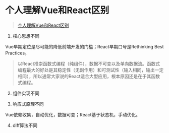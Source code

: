# 个人理解Vue和React区别

> [个人理解Vue和React区别](https://lq782655835.github.io/blogs/vue/diff-vue-vs-react.html)

1. 核心思想不同

Vue早期定位是尽可能的降低前端开发的门槛；React早期口号是Rethinking Best Practices。

> 以React推崇函数式编程（纯组件），数据不可变以及单向数据流。函数式编程最大的好处是其稳定性（无副作用）和可测试性（输入相同，输出一定相同），所以通常大家说的React适合大型应用，根本原因还是在于其函数式编程。

2. 组件实现不同

3. 响应式原理不同

Vue依赖收集，自动优化，数据可变；React基于状态机，手动优化。

4. diff算法不同